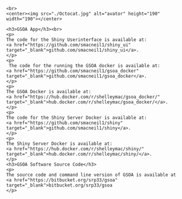<div id="fixed_width_content">
    
    <br>
    <center><img src="./Octocat.jpg" alt="avator" height="190" width="190"></center>
  
    <h3>GSOA App</h3><br>
    <p>
    The code for the Shiny Userinterface is available at:
    <a href="https://github.com/smacneil1/shiny_ui" target="_blank">github.com/smacneil1/shiny_ui</a>.
    </p>
    <p>
     The code for the running the GSOA docker is available at:
    <a href="https://github.com/smacneil1/gsoa_docker" target="_blank">github.com/smacneil1/gsoa_docker</a>.
    </p>
    <p>
    The GSOA Docker is available at:
    <a href="https://hub.docker.com/r/shelleymac/gsoa_docker/" target="_blank">hub.docker.com/r/shelleymac/gsoa_docker/</a>.
    </p>
    <p>
    The code for the Shiny Server Docker is available at:
    <a href="https://github.com/smacneil1/shiny" target="_blank">github.com/smacneil1/shiny</a>.
    </p>
    <p>
    The Shiny Server Docker is available at:
    <a href="https://hub.docker.com/r/shelleymac/shiny/" target="_blank">hub.docker.com/r/shelleymac/shiny/</a>.
    </p>
    <h3>GSOA Software Source Code</h3>
    <p>
    The source code and command line version of GSOA is available at
    <a href="https://bitbucket.org/srp33/gsoa" target="_blank">bitbucket.org/srp33/gsoa
    </p>

 
    
  
</div>

